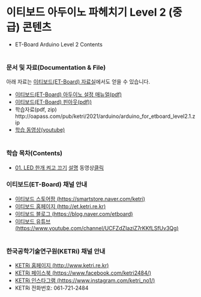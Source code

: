 # 이티보드 아두이노 파헤치기 Level 2 (중급) 콘텐츠

* ET-Board Arduino Level 2 Contents
</br></br>

  
### 문서 및 자료(Documentation & File)

아래 자료는 [이티보드(ET-Board) 자료실](http://et.ketri.re.kr/board/)에서도 얻을 수 있습니다.

* [이티보드(ET-Board) 아두이노 설정 매뉴얼(pdf)](http://oapass.com/pub/ketri/2021/arduino/F211126_ETboard_Arduino_Manual.pdf)
* [이티보드(ET-Board) 핀아웃(pdf))](http://oapass.com/pub/ketri/2021/et/ET-Board_Pinout_v1.0.pdf)
* 학습자료(pdf, zip) ht<span>tp://</span>oapass.com/pub/ketri/2021/arduino/arduino_for_etboard_level2.1.zip
* [학습 동영상(youtube)](https://www.youtube.com/watch?v=IhXoGCDPbXQ&list=PL08G-YUOt0DR1iW0CNdplM4wF0sSVwXem&index=1)
</br></br>


### 학습 목차(Contents)

* [01. LED 한개 켜고 끄기](http://oapass.com/pub/ketri/2021/arduino/F211126_ETboard_Arduino_Manual.pdf) [설명](..) 동영상[클릭](https://youtu.be/IhXoGCDPbXQ)


### 이티보드(ET-Board) 채널 안내

* [이티보드 스토어팜 (https://smartstore.naver.com/ketri)](https://smartstore.naver.com/ketri)
* [이티보드 홈페이지 (http://et.ketri.re.kr)](http://et.ketri.re.kr)
* [이티보드 블로그 (https://blog.naver.com/etboard)](https://blog.naver.com/etboard)
* [이티보드 유튜브 (https://www.youtube.com/channel/UCFZdZIaziZ7rKKfLSfUv3Qg)](https://www.youtube.com/channel/UCFZdZIaziZ7rKKfLSfUv3Qg)
</br></br>


### 한국공학기술연구원(KETRi) 채널 안내
* [KETRi 홈페이지 (http://www.ketri.re.kr)](http://www.ketri.re.kr)
* [KETRi 페이스북 (https://www.facebook.com/ketri2484/)](https://www.facebook.com/ketri2484/)
* [KETRi 인스타그램 (https://www.instagram.com/ketri_no1/)](https://www.instagram.com/ketri_no1/)
* KETRi 전화번호: 061-721-2484
</br></br>

